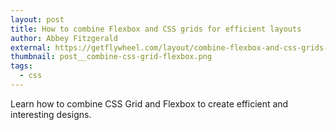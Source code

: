 ```yaml
---
layout: post
title: How to combine Flexbox and CSS grids for efficient layouts
author: Abbey Fitzgerald
external: https://getflywheel.com/layout/combine-flexbox-and-css-grids-for-layouts-how-to/
thumbnail: post__combine-css-grid-flexbox.png
tags:
  - css
---
```


Learn how to combine CSS Grid and Flexbox to create efficient and interesting designs.
